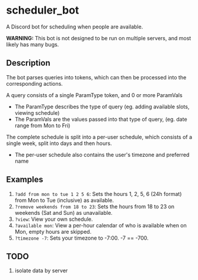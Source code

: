 # scheduler_bot
A Discord bot for scheduling when people are available.

**WARNING:** This bot is not designed to be run on multiple servers, and most likely has many bugs.

## Description

The bot parses queries into tokens, which can then be processed into the corresponding actions.

A query consists of a single ParamType token, and 0 or more ParamVals
- The ParamType describes the type of query (eg. adding available slots, viewing schedule)
- The ParamVals are the values passed into that type of query, (eg. date range from Mon to Fri)

The complete schedule is split into a per-user schedule, which consists of a single week, split into days and then hours.
- The per-user schedule also contains the user's timezone and preferred name

## Examples
1. `?add from mon to tue 1 2 5 6`: Sets the hours 1, 2, 5, 6 (24h format) from Mon to Tue (inclusive) as available.
2. `?remove weekends from 18 to 23`: Sets the hours from 18 to 23 on weekends (Sat and Sun) as unavailable.
3. `?view`: View your own schedule.
4. `?available mon`: View a per-hour calendar of who is available when on Mon, empty hours are skipped.
5. `?timezone -7`: Sets your timezone to -7:00. -7 == -700.

## TODO
1. isolate data by server

